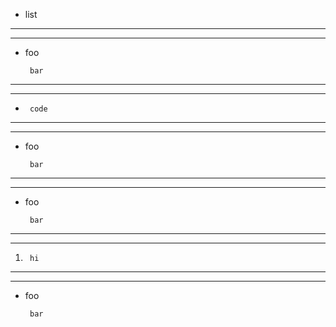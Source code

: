  -	list


---
---


 - foo

		bar


---
---


 - 		code


---
---


 - foo

		bar


---
---


 - foo

        bar


---
---


1.		hi


---
---


 - foo

		bar
